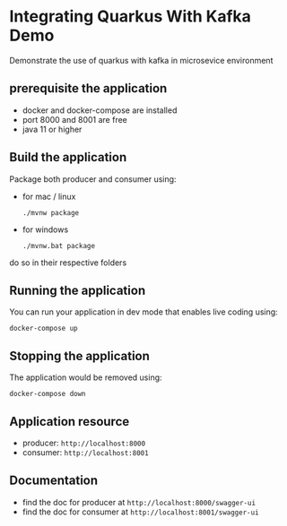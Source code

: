 # Integrating Quarkus With Kafka Demo

Demonstrate the use of quarkus with kafka in microsevice environment 

## prerequisite the application

- docker and docker-compose are installed
- port 8000 and 8001 are free
- java 11 or higher

## Build the application
Package both producer and consumer using:
- for mac / linux
    ```shell script
    ./mvnw package
    ```
- for windows
    ```shell script
    ./mvnw.bat package
    ```
do so in their respective folders


## Running the application

You can run your application in dev mode that enables live coding using:
```shell script
docker-compose up
```

## Stopping the application

The application would be removed using:
```shell script
docker-compose down
```

## Application resource

- producer: `http://localhost:8000`
- consumer: `http://localhost:8001`

## Documentation

- find the doc for producer at `http://localhost:8000/swagger-ui`
- find the doc for consumer at `http://localhost:8001/swagger-ui`